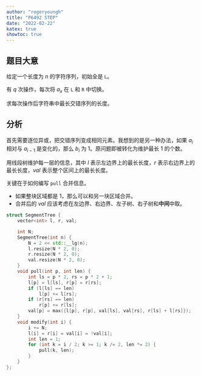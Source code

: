 ```yaml
---
author: "rogeryoungh"
title: "P6492 STEP"
date: "2022-02-22"
katex: true
showtoc: true
---
```


## 题目大意

给定一个长度为 $n$ 的字符序列，初始全是 `L`。

有 $q$ 次操作，每次将 $a_x$ 在 `L` 和 `R` 中切换。

求每次操作后字符串中最长交错序列的长度。

## 分析

首先需要逐位异或，把交错序列变成相同元素。我想到的是另一种办法，如果 $a_i$ 相对与 $a_{i-1}$ 是变化的，那么 $b_i$ 为 $1$。原问题即被转化为维护最长 $1$ 的个数。

用线段树维护每一层的信息，其中 $l$ 表示左边界上的最长长度，$r$ 表示右边界上的最长长度，$val$ 表示整个区间上的最长长度。

关键在于如何编写 `pull` 合并信息。

- 如果整块区域都是 $1$，那么可以和另一块区域合并。
- 合并后的 $val$ 应该考虑在左边界、右边界、左子树、右子树和**中间**中取。

```cpp
struct SegmentTree {
	vector<int> l, r, val;

	int N;
	SegmentTree(int n) {
		N = 2 << std::__lg(n);
		l.resize(N * 2, 0);
		r.resize(N * 2, 0);
		val.resize(N * 2, 0);
	}
	void pull(int p, int len) {
		int ls = p * 2, rs = p * 2 + 1;
		l[p] = l[ls], r[p] = r[rs];
		if (l[ls] == len)
			l[p] += l[rs];
		if (r[rs] == len)
			r[p] += r[ls];
		val[p] = max({l[p], r[p], val[ls], val[rs], r[ls] + l[rs]});
	}
	void modify(int i) {
		i += N;
		l[i] = r[i] = val[i] = !val[i];
		int len = 1;
		for (int k = i / 2; k >= 1; k /= 2, len *= 2) {
			pull(k, len);
		}
	}
};
```
